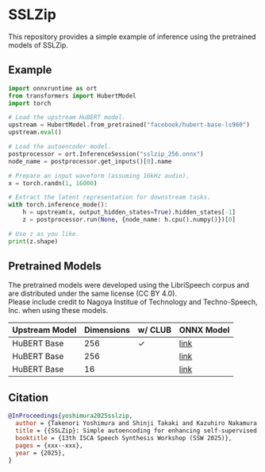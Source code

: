 # SSLZip

This repository provides a simple example of inference using the pretrained models of SSLZip.

## Example

```py
import onnxruntime as ort
from transformers import HubertModel
import torch

# Load the upstream HuBERT model.
upstream = HubertModel.from_pretrained("facebook/hubert-base-ls960")
upstream.eval()

# Load the autoencoder model.
postprocessor = ort.InferenceSession("sslzip_256.onnx")
node_name = postprocessor.get_inputs()[0].name

# Prepare an input waveform (assuming 16kHz audio).
x = torch.randn(1, 16000)

# Extract the latent representation for downstream tasks.
with torch.inference_mode():
    h = upstream(x, output_hidden_states=True).hidden_states[-1]
    z = postprocessor.run(None, {node_name: h.cpu().numpy()})[0]

# Use z as you like.
print(z.shape)
```

## Pretrained Models

The pretrained models were developed using the LibriSpeech corpus and are distributed under the same license (CC BY 4.0).  
Please include credit to Nagoya Institue of Technology and Techno-Speech, Inc. when using these models.

| Upstream Model | Dimensions | w/ CLUB | ONNX Model |
| -------------- | ---------- | ------- | ---------- |
| HuBERT Base    | 256        | ✓       | [link](https://huggingface.co/takenori-y/SSLZip-256-CLUB/resolve/main/sslzip_256_club.onnx) |
| HuBERT Base    | 256        |         | [link](https://huggingface.co/takenori-y/SSLZip-256/resolve/main/sslzip_256.onnx)           |
| HuBERT Base    | 16         |         | [link](https://huggingface.co/takenori-y/SSLZip-16/resolve/main/sslzip_16.onnx)             |

## Citation

```bibtex
@InProceedings{yoshimura2025sslzip,
  author = {Takenori Yoshimura and Shinji Takaki and Kazuhiro Nakamura and Keiichiro Oura and Takato Fujimoto and Kei Hashimoto and Yoshihiko Nankaku and Keiichi Tokuda},
  title = {{SSLZip}: Simple autoencoding for enhancing self-supervised speech representations in speech generation},
  booktitle = {13th ISCA Speech Synthesis Workshop (SSW 2025)},
  pages = {xxx--xxx},
  year = {2025},
}
```
